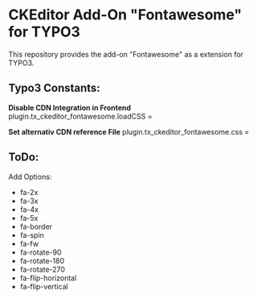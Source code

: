 # CKEditor Add-On "Fontawesome" for TYPO3
This repository provides the add-on "Fontawesome" as a extension for TYPO3.

## Typo3 Constants:
**Disable CDN Integration in Frontend**
plugin.tx_ckeditor_fontawesome.loadCSS = 

**Set alternativ CDN reference File** 
plugin.tx_ckeditor_fontawesome.css = 

## ToDo:
Add Options:
- fa-2x
- fa-3x
- fa-4x
- fa-5x
- fa-border
- fa-spin
- fa-fw
- fa-rotate-90
- fa-rotate-180
- fa-rotate-270
- fa-flip-horizontal
- fa-flip-vertical
